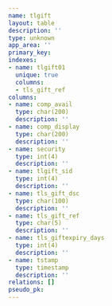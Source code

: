 ```yaml
---
name: tlgift
layout: table
description: ''
type: unknown
app_area: ''
primary_key: 
indexes:
- name: tlgift01
  unique: true
  columns:
  - tls_gift_ref
columns:
- name: comp_avail
  type: char(200)
  description: ''
- name: comp_display
  type: char(200)
  description: ''
- name: security
  type: int(4)
  description: ''
- name: tlgift_sid
  type: int(4)
  description: ''
- name: tls_gift_dsc
  type: char(100)
  description: ''
- name: tls_gift_ref
  type: char(5)
  description: ''
- name: tls_giftexpiry_days
  type: int(4)
  description: ''
- name: tstamp
  type: timestamp
  description: ''
relations: []
pseudo_pk: 
---
```


